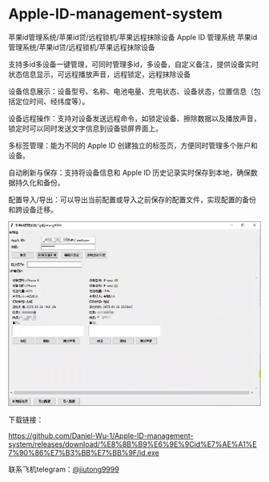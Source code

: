 # Apple-ID-management-system
苹果id管理系统/苹果id贷/远程锁机/苹果远程抹除设备
Apple ID 管理系统
苹果id管理系统/苹果id贷/远程锁机/苹果远程抹除设备

支持多id多设备一键管理，可同时管理多id，多设备，自定义备注，提供设备实时状态信息显示，可远程播放声音，远程锁定，远程抹除设备

设备信息展示：设备型号、名称、电池电量、充电状态、设备状态，位置信息（包括定位时间、经纬度等）。​​

设备远程操作：支持对设备发送远程命令，如锁定设备、擦除数据以及播放声音，锁定时可以同时发送文字信息到设备锁屏界面上。

多标签管理：能为不同的 Apple ID 创建独立的标签页，方便同时管理多个账户和设备。​​

自动刷新与保存：支持将设备信息和 Apple ID 历史记录实时保存到本地，确保数据持久化和备份。​​

配置导入/导出：可以导出当前配置或导入之前保存的配置文件，实现配置的备份和跨设备迁移。​​

![图片描述](photo_2025-03-26_23-19-39.jpg)

下载链接：

https://github.com/Daniel-Wu-1/Apple-ID-management-system/releases/download/%E8%8B%B9%E6%9E%9Cid%E7%AE%A1%E7%90%86%E7%B3%BB%E7%BB%9F/id.exe

联系飞机telegram：[@jiutong9999](https://t.me/jiutong9999)
